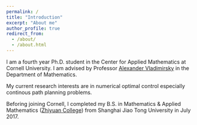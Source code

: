 ```yaml
---
permalink: /
title: "Introduction"
excerpt: "About me"
author_profile: true
redirect_from:
  - /about/
  - /about.html
---
```


I am a fourth year Ph.D. student in the Center for Applied Mathematics at Cornell University. I am advised by Professor [Alexander Vladimirsky](https://pi.math.cornell.edu/~vlad/) in the Department of Mathematics.

My current research interests are in numerical optimal control especially continous path planning problems.

Beforing joining Cornell, I completed my B.S. in Mathematics & Applied Mathematics ([Zhiyuan College](https://en.zhiyuan.sjtu.edu.cn/en)) from Shanghai Jiao Tong University in July 2017.
